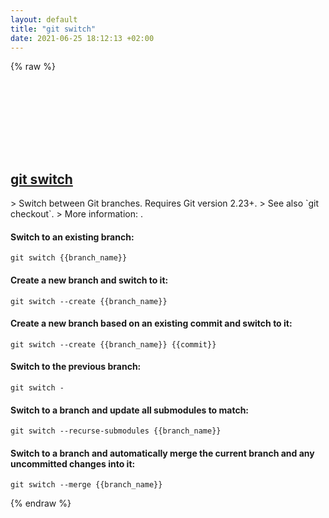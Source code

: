 ```yaml
---
layout: default
title: "git switch"
date: 2021-06-25 18:12:13 +02:00
---
```

{% raw %}
<h2 id="git-switch">
  <a href="/en/common/git-switch.html">git switch</a> <a href="#git-switch"><svg class="icon">
    <use href="/assets/images/unicode_sprite.svg#link" />
  </svg></a>
</h2>
> Switch between Git branches. Requires Git version 2.23+.
> See also `git checkout`.
> More information: <https://git-scm.com/docs/git-switch>.

#### Switch to an existing branch:
```shell
git switch {{branch_name}}
```
#### Create a new branch and switch to it:
```shell
git switch --create {{branch_name}}
```
#### Create a new branch based on an existing commit and switch to it:
```shell
git switch --create {{branch_name}} {{commit}}
```
#### Switch to the previous branch:
```shell
git switch -
```
#### Switch to a branch and update all submodules to match:
```shell
git switch --recurse-submodules {{branch_name}}
```
#### Switch to a branch and automatically merge the current branch and any uncommitted changes into it:
```shell
git switch --merge {{branch_name}}
```
{% endraw %}